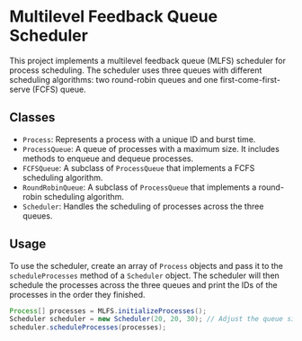 # Multilevel Feedback Queue Scheduler

This project implements a multilevel feedback queue (MLFS) scheduler for process scheduling. The scheduler uses three queues with different scheduling algorithms: two round-robin queues and one first-come-first-serve (FCFS) queue.

## Classes

- `Process`: Represents a process with a unique ID and burst time.
- `ProcessQueue`: A queue of processes with a maximum size. It includes methods to enqueue and dequeue processes.
- `FCFSQueue`: A subclass of `ProcessQueue` that implements a FCFS scheduling algorithm.
- `RoundRobinQueue`: A subclass of `ProcessQueue` that implements a round-robin scheduling algorithm.
- `Scheduler`: Handles the scheduling of processes across the three queues.

## Usage

To use the scheduler, create an array of `Process` objects and pass it to the `scheduleProcesses` method of a `Scheduler` object. The scheduler will then schedule the processes across the three queues and print the IDs of the processes in the order they finished.

```java
Process[] processes = MLFS.initializeProcesses();
Scheduler scheduler = new Scheduler(20, 20, 30); // Adjust the queue sizes as needed
scheduler.scheduleProcesses(processes);
